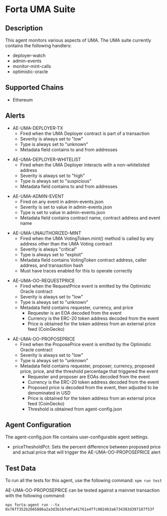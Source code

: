 # Forta UMA Suite

## Description

This agent monitors various aspects of UMA. The UMA suite currently contains
the following handlers:

- deployer-watch
- admin-events
- monitor-mint-calls
- optimistic-oracle

## Supported Chains

- Ethereum

## Alerts

<!-- -->
- AE-UMA-DEPLOYER-TX
  - Fired when the UMA Deployer contract is part of a transaction
  - Severity is always set to "low"
  - Type is always set to "unknown"
  - Metadata field contains to and from addresses

<!-- -->
- AE-UMA-DEPLOYER-WHITELIST
  - Fired when the UMA Deployer interacts with a non-whitelisted address
  - Severity is always set to "high"
  - Type is always set to "suspicious"
  - Metadata field contains to and from addresses

<!-- -->
- AE-UMA-ADMIN-EVENT
  - Fired on any event in admin-events.json
  - Severity is set to value in admin-events.json
  - Type is set to value in admin-events.json
  - Metadata field contains contract name, contract address and event name

<!-- -->
- AE-UMA-UNAUTHORIZED-MINT
  - Fired when the UMA VotingToken.mint() method is called by any address other than the UMA Voting contract
  - Severity is always "critical"
  - Type is always set to "exploit"
  - Metadata field contains VotingToken contract address, caller address, and transaction hash
  - Must have traces enabled for this to operate correctly

<!-- -->
- AE-UMA-OO-REQUESTPRICE
  - Fired when the RequestPrice event is emitted by the Optimistic Oracle contract
  - Severity is always set to "low"
  - Type is always set to "unknown"
  - Metadata field contains requester, currency, and price
    - Requester is an EOA decoded from the event
    - Currency is the ERC-20 token address decoded from the event
    - Price is obtained for the token address from an external price feed (CoinGecko)

<!-- -->
- AE-UMA-OO-PROPOSEPRICE
  - Fired when the ProposePrice event is emitted by the Optimistic Oracle contract
  - Severity is always set to "low"
  - Type is always set to "unknown"
  - Metadata field contains requester, proposer, currency, proposed price, price, and the threshold
    percentage that triggered the event
    - Requester and proposer are EOAs decoded from the event
    - Currency is the ERC-20 token address decoded from the event
    - Proposed price is decoded from the event, then adjusted to be denominated in USD
    - Price is obtained for the token address from an external price feed (CoinGecko)
    - Threshold is obtained from agent-config.json

## Agent Configuration

The agent-config.json file contains user-configurable agent settings.

- priceThesholdPct: Sets the percent difference between proposed price and actual price that will
trigger the AE-UMA-OO-PROPOSEPRICE alert

## Test Data

To run all the tests for this agent, use the following command: `npm run test`

AE-UMA-OO-PROPOSEPRICE can be tested against a mainnet transaction with the following command:

`npx forta-agent run --tx 0x76ff352b2665886a2a3d3b16fe0fa41f61e4ffc0824b3a6734383d397187f53f`
